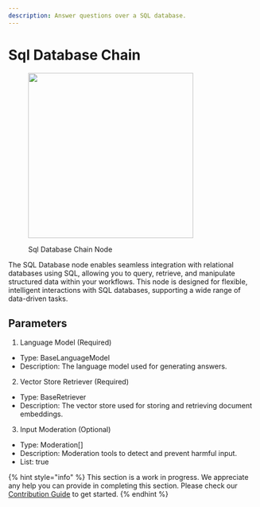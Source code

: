 ```yaml
---
description: Answer questions over a SQL database.
---
```


# Sql Database Chain

<figure><img src="../../../.gitbook/assets/image (40).png" alt="" width="332"><figcaption><p>Sql Database Chain Node</p></figcaption></figure>

The SQL Database node enables seamless integration with relational databases using SQL, allowing you to query, retrieve, and manipulate structured data within your workflows. This node is designed for flexible, intelligent interactions with SQL databases, supporting a wide range of data-driven tasks.

## Parameters

1. Language Model (Required)

  -  Type: BaseLanguageModel
  -  Description: The language model used for generating answers.

2. Vector Store Retriever (Required)

  -  Type: BaseRetriever
  -  Description: The vector store used for storing and retrieving document embeddings.

3. Input Moderation (Optional)

  -  Type: Moderation[]
  -  Description: Moderation tools to detect and prevent harmful input.
  -  List: true

{% hint style="info" %}
This section is a work in progress. We appreciate any help you can provide in completing this section. Please check our [Contribution Guide](../../../contributing/) to get started.
{% endhint %}
